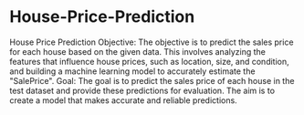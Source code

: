 # House-Price-Prediction

House Price Prediction
Objective: The objective is to predict the sales price for each house based on the given data. This involves analyzing the features that influence house prices, such as location, size, and condition, and building a machine learning model to accurately estimate the "SalePrice".
Goal: The goal is to predict the sales price of each house in the test dataset and provide these predictions for evaluation. The aim is to create a model that makes accurate and reliable predictions.
